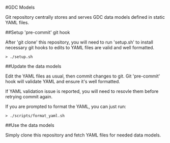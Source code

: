 #GDC Models

Git repository centrally stores and serves GDC data models defined in static YAML files.

##Setup 'pre-commit' git hook

After 'git clone' this repository, you will need to run 'setup.sh' to install necessary
git hooks to edits to YAML files are valid and well formatted.

```
> ./setup.sh
```

##Update the data models

Edit the YAML files as usual, then commit changes to git. Git 'pre-commit' hook will
validate YAML and ensure it's well formatted.

If YAML validation issue is reported, you will need to resovle them before retrying commit again.

If you are prompted to format the YAML, you can just run:
```
> ./scripts/format_yaml.sh
```

##Use the data models

Simply clone this repository and fetch YAML files for needed data models.
